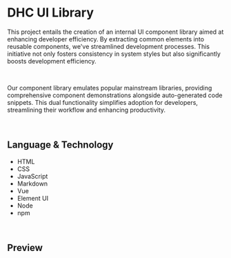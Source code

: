 # DHC UI Library
This project entails the creation of an internal UI component library aimed at enhancing developer efficiency. By extracting common elements into reusable components, we've streamlined development processes. This initiative not only fosters consistency in system styles but also significantly boosts development efficiency.

&nbsp;

Our component library emulates popular mainstream libraries, providing comprehensive component demonstrations alongside auto-generated code snippets. This dual functionality simplifies adoption for developers, streamlining their workflow and enhancing productivity.

&nbsp;

## Language & Technology
- HTML
- CSS
- JavaScript
- Markdown
- Vue
- Element UI
- Node
- npm

&nbsp;

## Preview



